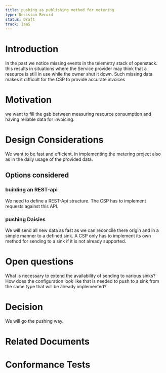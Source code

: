 ```yaml
---
title: pushing as publishing method for metering
type: Decision Record
status: Draft
track: IaaS
---
```



# Introduction

In the past we notice missing events in the telemetry stack of openstack. this results in situations where the Service provider may think that a resource is still in use while the owner shut it down.
Such missing data makes it difficult for the CSP to provide accurate invoices

# Motivation

we want to fill the gab between measuring resource consumption and having reliable data for invoicing.

# Design Considerations
We want to be fast and efficient. in implementing the metering project also as in the daily usage of the provided data.

## Options considered

### building an REST-api

We need to define a REST-Api structure.
The CSP has to implement requests against this API.

### pushing Daisies

We will send all new data as fast as we can reconcile there origin and in a simple manner to a defined sink.
A CSP only has to implement its own method for sending to a sink if it is not already supported.

# Open questions

What is necessary to extend the availability of sending to various sinks?
How does the configuration look like that is needed to push to a sink from the same type that will be already implemented?



# Decision

We will go the pushing way.

# Related Documents


# Conformance Tests

